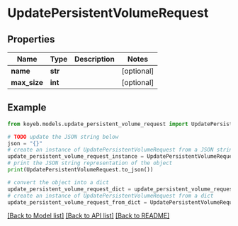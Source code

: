 # UpdatePersistentVolumeRequest


## Properties

Name | Type | Description | Notes
------------ | ------------- | ------------- | -------------
**name** | **str** |  | [optional] 
**max_size** | **int** |  | [optional] 

## Example

```python
from koyeb.models.update_persistent_volume_request import UpdatePersistentVolumeRequest

# TODO update the JSON string below
json = "{}"
# create an instance of UpdatePersistentVolumeRequest from a JSON string
update_persistent_volume_request_instance = UpdatePersistentVolumeRequest.from_json(json)
# print the JSON string representation of the object
print(UpdatePersistentVolumeRequest.to_json())

# convert the object into a dict
update_persistent_volume_request_dict = update_persistent_volume_request_instance.to_dict()
# create an instance of UpdatePersistentVolumeRequest from a dict
update_persistent_volume_request_from_dict = UpdatePersistentVolumeRequest.from_dict(update_persistent_volume_request_dict)
```
[[Back to Model list]](../README.md#documentation-for-models) [[Back to API list]](../README.md#documentation-for-api-endpoints) [[Back to README]](../README.md)



